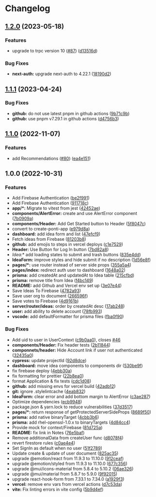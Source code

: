 # Changelog

## [1.2.0](https://github.com/theponti/aidea/compare/v1.1.1...v1.2.0) (2023-05-18)


### Features

* upgrade to trpc version 10 ([#87](https://github.com/theponti/aidea/issues/87)) ([d13516d](https://github.com/theponti/aidea/commit/d13516d1e2778ed7310020690c0138b498e3dd04))


### Bug Fixes

* **next-auth:** upgrade next-auth to 4.22.1 ([18190d2](https://github.com/theponti/aidea/commit/18190d24fb73ff4e0cbb8d04741dcb8bf87b7a8c))

## [1.1.1](https://github.com/theponti/aidea/compare/v1.1.0...v1.1.1) (2023-04-24)


### Bug Fixes

* **github:** do not use latest pnpm in github actions ([9b71c9b](https://github.com/theponti/aidea/commit/9b71c9b656664579009bfa9f1f73955458d6f00e))
* **github:** use pnpm v7.29.1 in github actions ([d4756b3](https://github.com/theponti/aidea/commit/d4756b37f7aeba4990a799bb63374557d69a3c6e))

## [1.1.0](https://github.com/theponti/aidea/compare/v1.0.0...v1.1.0) (2022-11-07)


### Features

* add Recommendations ([#80](https://github.com/theponti/aidea/issues/80)) ([ea4e151](https://github.com/theponti/aidea/commit/ea4e151cb2e4ca954f4fe054ebafea4521fc7c45))

## 1.0.0 (2022-10-31)


### Features

* Add Firebase Authentication ([be2f991](https://github.com/theponti/aidea/commit/be2f99181a71cc998d744f3bd55a606d89065b5d))
* Add Firebase Authentication ([911718c](https://github.com/theponti/aidea/commit/911718c394d658ae52932e4e499a322e491b7292))
* **app/*:** Migrate to vitest from jest ([42452ae](https://github.com/theponti/aidea/commit/42452ae257869459c5d71db2c305482d6d665e3e))
* **components/AlertError:** create and use AlertError component ([7b0909a](https://github.com/theponti/aidea/commit/7b0909adccd6736a8fad7fde621ba6dd2800f384))
* **components/Header:** Add Get Started button to Header ([5f8047c](https://github.com/theponti/aidea/commit/5f8047c10174c754e5eec56d1328a5e823f61a88))
* convert to create-ponti-app ([e979d8a](https://github.com/theponti/aidea/commit/e979d8a8df3c6e201a24dadd03beba189ce58a7d))
* **dashboard:** add idea form and list ([47efcf9](https://github.com/theponti/aidea/commit/47efcf9ce9c1ee080d6ce13ffa0dc87fd99e870f))
* Fetch ideas from Firebase ([81203b8](https://github.com/theponti/aidea/commit/81203b800104600199972617a14c5f4c30995dbe))
* **github:** add emojis to steps in vercel deploys ([c1e7529](https://github.com/theponti/aidea/commit/c1e7529be424d3e87a467bb63eda13f208237505))
* **Header:** Use Button for Log In button ([7bd82a8](https://github.com/theponti/aidea/commit/7bd82a83377dfa869d281e93e3c8df688e6203b1))
* **Idea*:** add loading states to submit and trash buttons ([835e4dd](https://github.com/theponti/aidea/commit/835e4ddc1d4e3098fabb18f55f3c6953a71aca49))
* **IdeaForm:** improve styles and hide submit if no description ([1d56e8f](https://github.com/theponti/aidea/commit/1d56e8ffd4c10ed95b6c8e4b0009a4600c61ba95))
* **pages/*:** use router instead of server side props ([355a5a4](https://github.com/theponti/aidea/commit/355a5a4bab32d84b2f65838e8e108c991adca5f3))
* **pages/index:** redirect auth user to dashboard ([1648a02](https://github.com/theponti/aidea/commit/1648a02bd00f68280ef435c3c27e7829c8393317))
* **prisma:** add createdAt and updatedAt to Idea table ([215cfbd](https://github.com/theponti/aidea/commit/215cfbdf96ce85c0019a01aa183ca03255ea27fd))
* **prisma:** remove title from Idea ([f4bc149](https://github.com/theponti/aidea/commit/f4bc149849e1569681de6699eee760a6cd016a71))
* **README:** add Github and Vercel env set up ([3e07e44](https://github.com/theponti/aidea/commit/3e07e447cd01d38061c1bffccdf1421f9df25986))
* Save Ideas To Firebase ([4782a93](https://github.com/theponti/aidea/commit/4782a937ba9324d64ba1f7959074a53f26907157))
* Save user org to document ([266596f](https://github.com/theponti/aidea/commit/266596feb7d1ecca6bec047cf2943ba2d8aeef9c))
* Save votes to Firebase ([4d9161b](https://github.com/theponti/aidea/commit/4d9161b4d8fc7dea39104c135765d054b944c2b6))
* **server/router/ideas:** order by createdAt desc ([17ab248](https://github.com/theponti/aidea/commit/17ab248a5c3d86b9eac830a261aa63d01d7fbe20))
* **user:** add ability to delete account ([78fb993](https://github.com/theponti/aidea/commit/78fb993a89bd7d4c7cac7025ca21e6b403be7b67))
* **vscode:** add defaultFormatter for prisma files ([fba0f90](https://github.com/theponti/aidea/commit/fba0f90f19a6f35365d83a5da3c159449d6ef1d3))


### Bug Fixes

* Add uid to user in UserContext ([c9b0aa0](https://github.com/theponti/aidea/commit/c9b0aa049ad2a2a374c3bee279a6538b855edfba)), closes [#46](https://github.com/theponti/aidea/issues/46)
* **components/Header:** Fix header tests ([2b11844](https://github.com/theponti/aidea/commit/2b1184403ca8cda9a650c6ff8c5a4283b64d6fc0))
* **componnets/header:** Hide Account link if user not authenticated ([32435a0](https://github.com/theponti/aidea/commit/32435a05d6c848a4e8b61ec28ddd7cc2409f5e24))
* **cypress:** update projectId ([92d8dce](https://github.com/theponti/aidea/commit/92d8dceb6b00f5d8f26d1723df49e6bf426f62eb))
* **dashboard:** move idea components to components dir ([530be9f](https://github.com/theponti/aidea/commit/530be9f08d98912e954409fac279214c88c02169))
* fix firebase deploy ([4ebb30a](https://github.com/theponti/aidea/commit/4ebb30a852d8375c5cdbc40eca194a3d8fb61125))
* fix formatting for prettier ([22b8ea0](https://github.com/theponti/aidea/commit/22b8ea0e78d6ae300c22bab205f9fe8f7b672e98))
* format Application & fix tests ([cdc1d08](https://github.com/theponti/aidea/commit/cdc1d08cbcc7b336296cde30cb44febc66c1cdca))
* **github:** add missing envs for vercel build ([42adb12](https://github.com/theponti/aidea/commit/42adb12e1634df8f2fa5ba1bde32de80eec0a672))
* **git:** ignore .stylelintcache ([4eab832](https://github.com/theponti/aidea/commit/4eab83239a1dd4567bf34bd5794065e616a6144a))
* **IdeaForm:** clear error and add bottom margin to AlertError ([c3ae287](https://github.com/theponti/aidea/commit/c3ae287ec64d714aa6202f8c053ac2473f3f08d2))
* Optimize dependencies ([ecb9948](https://github.com/theponti/aidea/commit/ecb99488c4d3b1221b2d255ca2fc5504f9c8b7c0))
* package.json & yarn.lock to reduce vulnerabilities ([37d3517](https://github.com/theponti/aidea/commit/37d35174e7aa0b1be786462458a9ab078b0761ce))
* **pages/*:** return response of getProtectedServerSideProps ([8689f50](https://github.com/theponti/aidea/commit/8689f50eb0664cd3186e45cba43a183097ea9f8b))
* **prisma:** add native binaryTarget ([4cbb3b6](https://github.com/theponti/aidea/commit/4cbb3b6d13a1588ddc8d08072b031ddf51d45c1d))
* **prisma:** add rhel-openssl-1.0.x to binaryTargets ([4d84cc4](https://github.com/theponti/aidea/commit/4d84cc4f8fe7897a0190d53ddebae8d350163a5a))
* Provide mock for context/Firebase ([81d725a](https://github.com/theponti/aidea/commit/81d725a44fcf554de08faa18a9bad57a8d6d4187))
* **README:** fix link in Notes ([76e5baf](https://github.com/theponti/aidea/commit/76e5bafbdd29adc658f478516a2bfb88068f81fc))
* Remove additionalData from createUser func ([d8078f4](https://github.com/theponti/aidea/commit/d8078f434bd666f20e9ed14d400c5e60f3c980d0))
* revert firestore rules ([c0ae4e4](https://github.com/theponti/aidea/commit/c0ae4e45085a8cc758246fd94e0c62136801dabc))
* Set SignIn as default when no user ([51f2789](https://github.com/theponti/aidea/commit/51f27890b9de6dea37dd4f06aff95998be4a915a))
* Update create & update of user document ([825ac35](https://github.com/theponti/aidea/commit/825ac35c89cab6dc1cd57898fd45a67085469c68))
* upgrade @emotion/react from 11.9.3 to 11.10.0 ([912ceaf](https://github.com/theponti/aidea/commit/912ceaf29f6b2719f01480f135dcfb1d6b5df85b))
* upgrade @emotion/styled from 11.9.3 to 11.10.0 ([677c356](https://github.com/theponti/aidea/commit/677c356c0e71dcf20d78b8afc4acfbf7f48fc094))
* upgrade @mui/icons-material from 5.8.4 to 5.10.2 ([06ae326](https://github.com/theponti/aidea/commit/06ae32643d8db4bcb189b702634c80700945a34b))
* upgrade @mui/material from 5.8.7 to 5.9.0 ([9f92015](https://github.com/theponti/aidea/commit/9f92015477e912a1848ca749f7fc8ebccc5af718))
* upgrade react-hook-form from 7.33.1 to 7.34.0 ([a1929f3](https://github.com/theponti/aidea/commit/a1929f374a3ff04904971ed42614964eb7d87f9c))
* **vercel:** remove env vars from vercel actions ([d7c53da](https://github.com/theponti/aidea/commit/d7c53da047d293e2a23483cfcb8bd86ac3b83743))
* **vite:** Fix linting errors in vite config ([5b9d4ef](https://github.com/theponti/aidea/commit/5b9d4ef7df40c921d66a016b0690fe7fcc47be95))
